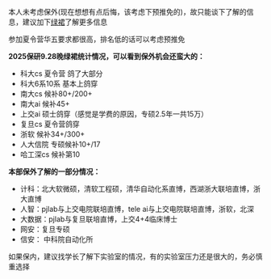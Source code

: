 本人未考虑保外(现在想想有点后悔，该考虑下预推免的)，故只能谈下了解的信息，建议加下[绿裙](https://github.com/CS-BAOYAN)了解更多信息

参加夏令营华五要求都很高，排名低的话可以考虑预推免

**2025保研9.28晚绿裙统计情况，可以看到保外机会还蛮大的：**

* 科大cs 夏令营 鸽了大部分
* 科大6系10系 基本上鸽穿
* 南大cs 候补80+/200+
* 南大ai  候补45+
* 上交ai 硕士鸽穿（感觉是学费的原因，专硕2.5年一共15万）
* 复旦cs 夏令营鸽穿
* 浙软 候补34+/300+
* 人大信院 专硕候补10+/17 
* 哈工深cs  候补第10

**本部保外了解的一部分情况：**

* 计科：北大软微硕，清软工程硕，清华自动化系直博，西湖浙大联培直博，浙大直博
* 人智：pjlab与上交电院联培直博，tele ai与上交电院联培直博，浙软，北深
* 大数据：pjlab与复旦联培直博，上交4+4临床博士
* 网安：复旦专硕
* 信安： 中科院自动化所

如果保内，建议找学长了解下实验室的情况，有的实验室压力还是很大的，务必慎重选择
